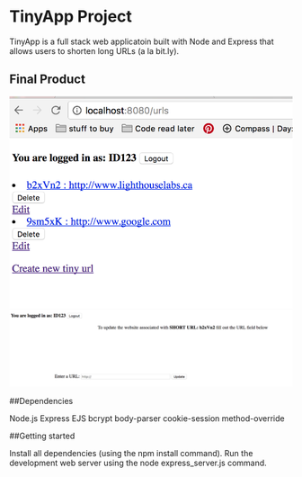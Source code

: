 # TinyApp Project
TinyApp is a full stack web applicatoin built with Node and Express that allows users to shorten long URLs (a la bit.ly).
## Final Product 

![personal urls list for registered user.](https://github.com/AugustGit/tinyapp/blob/featureUserRegistration/docs/urls%20page.png?raw=true)
![edit tinyurls for registered user.](https://github.com/AugustGit/tinyapp/blob/featureUserRegistration/docs/edit%20page.png?raw=true)


##Dependencies

Node.js
Express
EJS
bcrypt
body-parser
cookie-session
method-override

##Getting started

Install all dependencies (using the npm install command).
Run the development web server using the node express_server.js command.
